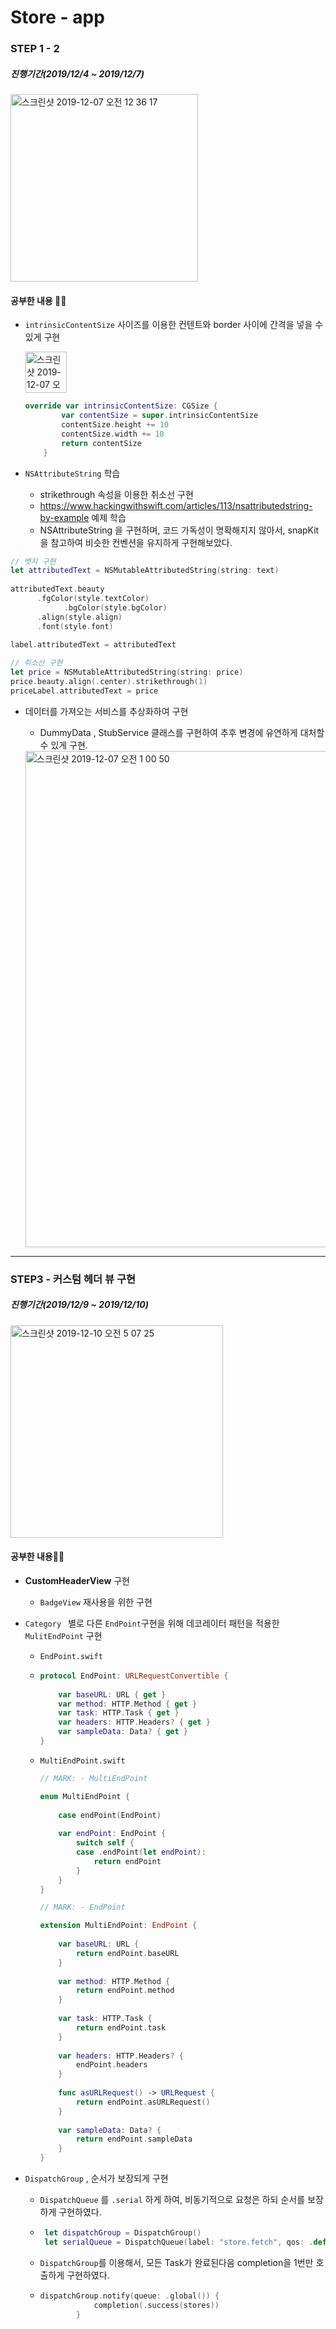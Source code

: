 # Store - app



### STEP 1 - 2  

##### 진행기간(2019/12/4 ~ 2019/12/7)

<img width="300" alt="스크린샷 2019-12-07 오전 12 36 17" src="https://user-images.githubusercontent.com/39197978/70334875-96ee3080-1889-11ea-8843-86225abf59df.png">



#### 공부한 내용 👨‍💻

- `intrinsicContentSize` 사이즈를 이용한 컨텐트와 border 사이에 간격을 넣을 수 있게 구현

  <img width="66" alt="스크린샷 2019-12-07 오전 1 04 27" src="https://user-images.githubusercontent.com/39197978/70336966-86d85000-188d-11ea-9f2c-50145c427738.png">

  ```swift
  override var intrinsicContentSize: CGSize {
          var contentSize = super.intrinsicContentSize
          contentSize.height += 10
          contentSize.width += 10
          return contentSize
      }
  ```

  

- `NSAttributeString` 학습
  - strikethrough 속성을 이용한 취소선 구현
  - https://www.hackingwithswift.com/articles/113/nsattributedstring-by-example 예제 학습
  -  NSAttributeString 을 구현하며, 코드 가독성이 명확해지지 않아서, snapKit을 참고하여 비슷한 컨벤션을 유지하게 구현해보았다.

```swift
// 뱃지 구현
let attributedText = NSMutableAttributedString(string: text)
  
attributedText.beauty
      .fgColor(style.textColor)
			.bgColor(style.bgColor)
      .align(style.align)
      .font(style.font)
  
label.attributedText = attributedText

// 취소선 구현
let price = NSMutableAttributedString(string: price)
price.beauty.align(.center).strikethrough(1)
priceLabel.attributedText = price
```



- 데이터를 가져오는 서비스를 추상화하여 구현

  - DummyData , StubService 클래스를 구현하여 추후 변경에 유연하게 대처할 수 있게 구현.

  <img width="794" alt="스크린샷 2019-12-07 오전 1 00 50" src="https://user-images.githubusercontent.com/39197978/70336733-06195400-188d-11ea-9ada-524de9b9d597.png">



---

### STEP3 - 커스텀 헤더 뷰 구현

##### 진행기간(2019/12/9 ~ 2019/12/10)

<img width="340" alt="스크린샷 2019-12-10 오전 5 07 25" src="https://user-images.githubusercontent.com/39197978/70468777-0aeb3b80-1b0b-11ea-8cec-cc28fc1d39a2.png">



#### 공부한 내용👨‍💻

- **CustomHeaderView** 구현

  - `BadgeView` 재사용을 위한 구현

  

- `Category ` 별로 다른 `EndPoint`구현을 위해 데코레이터 패턴을 적용한 ` MulitEndPoint` 구현

  - `EndPoint.swift`

  - ```swift
    protocol EndPoint: URLRequestConvertible {
        
        var baseURL: URL { get }
        var method: HTTP.Method { get }
        var task: HTTP.Task { get }
        var headers: HTTP.Headers? { get }
        var sampleData: Data? { get }
    }
    
    ```

  - `MultiEndPoint.swift`

    ```swift
    // MARK: - MultiEndPoint
    
    enum MultiEndPoint {
        
        case endPoint(EndPoint)
        
        var endPoint: EndPoint {
            switch self {
            case .endPoint(let endPoint):
                return endPoint
            }
        }
    }
    
    // MARK: - EndPoint
    
    extension MultiEndPoint: EndPoint {
        
        var baseURL: URL {
            return endPoint.baseURL
        }
        
        var method: HTTP.Method {
            return endPoint.method
        }
        
        var task: HTTP.Task {
            return endPoint.task
        }
        
        var headers: HTTP.Headers? {
            endPoint.headers
        }
        
        func asURLRequest() -> URLRequest {
            return endPoint.asURLRequest()
        }
        
        var sampleData: Data? {
            return endPoint.sampleData
        }
    }
    ```

- `DispatchGroup` , 순서가 보장되게 구현

  - `DispatchQueue` 를 `.serial`  하게 하여, 비동기적으로 요청은 하되 순서를 보장하게 구현하였다.

  - ```swift
     let dispatchGroup = DispatchGroup()
     let serialQueue = DispatchQueue(label: "store.fetch", qos: .default)
    ```

  - `DispatchGroup`를 이용해서, 모든 Task가 완료된다음 completion을 1번만 호출하게 구현하였다.

  - ```swift
    dispatchGroup.notify(queue: .global()) {
                completion(.success(stores))
            }
    ```

    